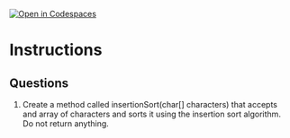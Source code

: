 [![Open in Codespaces](https://classroom.github.com/assets/launch-codespace-2972f46106e565e64193e422d61a12cf1da4916b45550586e14ef0a7c637dd04.svg)](https://classroom.github.com/open-in-codespaces?assignment_repo_id=18846044)
# Instructions  

  ## Questions
1. Create a method called insertionSort(char[] characters) that accepts and array of characters and sorts it using the insertion sort algorithm. Do not return anything.
